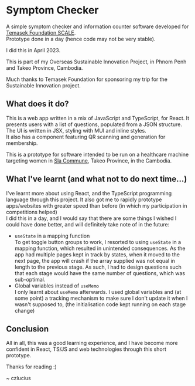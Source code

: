 # Symptom Checker

A simple symptom checker and information counter software developed for [Temasek Foundation SCALE](https://temasekfoundation.org.sg/programmes-s/Specialists-Community-Action-and-Leadership-Exchange-SCALE-Programmes).  
Prototype done in a day (hence code may not be very stable).

I did this in April 2023.

This is part of my Overseas Sustainable Innovation Project, in Phnom Penh and Takeo Province, Cambodia.

Much thanks to Temasek Foundation for sponsoring my trip for the Sustainable Innovation project.

## What does it do?
This is a web app written in a mix of JavaScript and TypeScript, for React. It presents users with a list of questions, populated from a JSON structure.  
The UI is written in JSX, styling with MUI and inline styles.  
It also has a component featuring QR scanning and generation for membership.  

This is a prototype for software intended to be run on a healthcare machine targeting women in [Sla Commune](https://en.wikipedia.org/wiki/Sla_Commune), Takeo Province, in the Cambodia.

## What I've learnt (and what not to do next time...)
I've learnt more about using React, and the TypeScript programming language through this project. It also got me to rapidly prototype apps/websites with greater speed than before (in which my participation in competitions helped)  
I did this in a day, and I would say that there are some things I wished I could have done better, and will definitely take note of in the future:
- `useState` in a mapping function  
  To get toggle button groups to work, I resorted to using `useState` in a mapping function, which resulted in unintended consequences. As the app had multiple pages kept in track by states, when it moved to the next page, the app will crash if the array supplied was not equal in length to the previous stage. As such, I had to design questions such that each stage would have the same number of questions, which was sub-optimal.
- Global variables instead of `useMemo`  
  I only learnt about `useMemo` afterwards. I used global variables and (at some point) a tracking mechanism to make sure I don't update it when I wasn't supposed to, (the initialisation code kept running on each stage change)

## Conclusion
All in all, this was a good learning experience, and I have become more confident in React, TS/JS and web technologies through this short prototype.

Thanks for reading :)

~ czlucius

